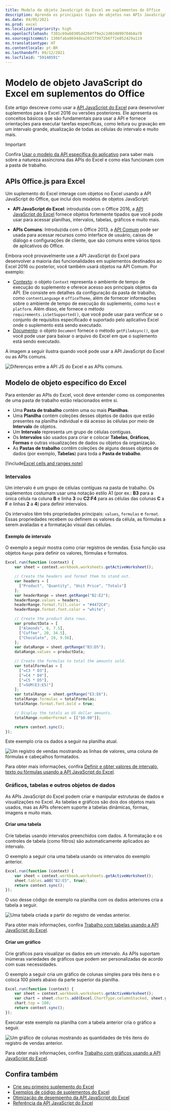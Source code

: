```yaml
---
title: Modelo de objeto JavaScript do Excel em suplementos do Office
description: Aprenda os principais tipos de objetos nas APIs JavaScript do Excel e como usá-los para criar suplementos para o Excel.
ms.date: 04/05/2021
ms.prod: excel
ms.localizationpriority: high
ms.openlocfilehash: f301c69a60305dd204ff9e2c2d034899704b8a78
ms.sourcegitcommit: 1306faba8694dea203373972b6ff2e852429a119
ms.translationtype: HT
ms.contentlocale: pt-BR
ms.lasthandoff: 09/12/2021
ms.locfileid: "59148591"
---
```

# <a name="excel-javascript-object-model-in-office-add-ins"></a>Modelo de objeto JavaScript do Excel em suplementos do Office

Este artigo descreve como usar a [API JavaScript do Excel](../reference/overview/excel-add-ins-reference-overview.md) para desenvolver suplementos para o Excel 2016 ou versões posteriores. Ele apresenta os conceitos básicos que são fundamentais para usar a API e fornece orientações para executar tarefas específicas, como leitura ou gravação em um intervalo grande, atualização de todas as células do intervalo e muito mais.

> [!IMPORTANT]
> Confira [Usar o modelo da API específica do aplicativo](../develop/application-specific-api-model.md) para saber mais sobre a natureza assíncrona das APIs do Excel e como elas funcionam com a pasta de trabalho.  

## <a name="officejs-apis-for-excel"></a>APIs Office.js para Excel

Um suplemento do Excel interage com objetos no Excel usando a API JavaScript do Office, que inclui dois modelos de objetos JavaScript:

* **API JavaScript do Excel**: introduzida com o Office 2016, a [API JavaScript do Excel](../reference/overview/excel-add-ins-reference-overview.md) fornece objetos fortemente tipados que você pode usar para acessar planilhas, intervalos, tabelas, gráficos e muito mais.

* **APIs Comuns**: Introduzida com o Office 2013, a [API Comum](/javascript/api/office) pode ser usada para acessar recursos como interface de usuário, caixas de diálogo e configurações de cliente, que são comuns entre vários tipos de aplicativos do Office.

Embora você provavelmente use a API JavaScript do Excel para desenvolver a maioria das funcionalidades em suplementos destinados ao Excel 2016 ou posterior, você também usará objetos na API Comum. Por exemplo:

* [Contexto](/javascript/api/office/office.context): o objeto `Context` representa o ambiente de tempo de execução do suplemento e oferece acesso aos principais objetos da API. Ele consiste em detalhes da configuração da pasta de trabalho, como `contentLanguage` e `officeTheme`, além de fornecer informações sobre o ambiente de tempo de execução do suplemento, como `host` e `platform`. Além disso, ele fornece o método `requirements.isSetSupported()`, que você pode usar para verificar se o conjunto de requisitos especificado é suportado pelo aplicativo Excel onde o suplemento está sendo executado.
* [Documento](/javascript/api/office/office.document): o objeto `Document` fornece o método `getFileAsync()`, que você pode usar para baixar o arquivo do Excel em que o suplemento está sendo executado.

A imagem a seguir ilustra quando você pode usar a API JavaScript do Excel ou as APIs comuns.

![Diferenças entre a API JS do Excel e as APIs comuns.](../images/excel-js-api-common-api.png)

## <a name="excel-specific-object-model"></a>Modelo de objeto específico do Excel

Para entender as APIs do Excel, você deve entender como os componentes de uma pasta de trabalho estão relacionados entre si.

* Uma **Pasta de trabalho** contém uma ou mais **Planilhas**.
* Uma **Planilha** contém coleções desses objetos de dados que estão presentes na planilha individual e dá acesso às células por meio de **Intervalo** de objetos.
* Um **Intervalo** representa um grupo de células contíguas.
* Os **Intervalos** são usados para criar e colocar **Tabelas**, **Gráficos**, **Formas** e outras visualizações de dados ou objetos da organização.
* As **Pastas de trabalho** contêm coleções de alguns desses objetos de dados (por exemplo, **Tabelas**) para toda a **Pasta de trabalho**.

[!include[Excel cells and ranges note](../includes/note-excel-cells-and-ranges.md)]

### <a name="ranges"></a>Intervalos

Um intervalo é um grupo de células contíguas na pasta de trabalho. Os suplementos costumam usar uma notação estilo A1 (por ex.: **B3** para a única célula na coluna **B** e linha **3** ou **C2:F4** para as células das colunas **C** a **F** e linhas **2** a **4**) para definir intervalos.

Os intervalos têm três propriedades principais: `values`, `formulas` e `format`. Essas propriedades recebem ou definem os valores da célula, as fórmulas a serem avaliadas e a formatação visual das células.

#### <a name="range-sample"></a>Exemplo de intervalo

O exemplo a seguir mostra como criar registros de vendas. Essa função usa objetos `Range` para definir os valores, fórmulas e formatos.

```js
Excel.run(function (context) {
    var sheet = context.workbook.worksheets.getActiveWorksheet();

    // Create the headers and format them to stand out.
    var headers = [
      ["Product", "Quantity", "Unit Price", "Totals"]
    ];
    var headerRange = sheet.getRange("B2:E2");
    headerRange.values = headers;
    headerRange.format.fill.color = "#4472C4";
    headerRange.format.font.color = "white";

    // Create the product data rows.
    var productData = [
      ["Almonds", 6, 7.5],
      ["Coffee", 20, 34.5],
      ["Chocolate", 10, 9.56],
    ];
    var dataRange = sheet.getRange("B3:D5");
    dataRange.values = productData;

    // Create the formulas to total the amounts sold.
    var totalFormulas = [
      ["=C3 * D3"],
      ["=C4 * D4"],
      ["=C5 * D5"],
      ["=SUM(E3:E5)"]
    ];
    var totalRange = sheet.getRange("E3:E6");
    totalRange.formulas = totalFormulas;
    totalRange.format.font.bold = true;

    // Display the totals as US dollar amounts.
    totalRange.numberFormat = [["$0.00"]];

    return context.sync();
});
```

Este exemplo cria os dados a seguir na planilha atual.

![Um registro de vendas mostrando as linhas de valores, uma coluna de fórmulas e cabeçalhos formatados.](../images/excel-overview-range-sample.png)

Para obter mais informações, confira [Definir e obter valores de intervalo, texto ou fórmulas usando a API JavaScript do Excel](excel-add-ins-ranges-set-get-values.md).

### <a name="charts-tables-and-other-data-objects"></a>Gráficos, tabelas e outros objetos de dados

As APIs JavaScript do Excel podem criar e manipular estruturas de dados e visualizações no Excel. As tabelas e gráficos são dois dos objetos mais usados, mas as APIs oferecem suporte a tabelas dinâmicas, formas, imagens e muito mais.

#### <a name="creating-a-table"></a>Criar uma tabela

Crie tabelas usando intervalos preenchidos com dados. A formatação e os controles de tabela (como filtros) são automaticamente aplicados ao intervalo.

O exemplo a seguir cria uma tabela usando os intervalos do exemplo anterior.

```js
Excel.run(function (context) {
    var sheet = context.workbook.worksheets.getActiveWorksheet();
    sheet.tables.add("B2:E5", true);
    return context.sync();
});
```

O uso desse código de exemplo na planilha com os dados anteriores cria a tabela a seguir.

![Uma tabela criada a partir do registro de vendas anterior.](../images/excel-overview-table-sample.png)

Para obter mais informações, confira [Trabalho com tabelas usando a API JavaScript do Excel](excel-add-ins-tables.md).

#### <a name="creating-a-chart"></a>Criar um gráfico

Crie gráficos para visualizar os dados em um intervalo. As APIs suportam inúmeras variedades de gráficos que podem ser personalizadas de acordo com suas necessidades.

O exemplo a seguir cria um gráfico de colunas simples para três itens e o coloca 100 pixels abaixo da parte superior da planilha.

```js
Excel.run(function (context) {
    var sheet = context.workbook.worksheets.getActiveWorksheet();
    var chart = sheet.charts.add(Excel.ChartType.columnStacked, sheet.getRange("B3:C5"));
    chart.top = 100;
    return context.sync();
});
```

Executar este exemplo na planilha com a tabela anterior cria o gráfico a seguir.

![Um gráfico de colunas mostrando as quantidades de três itens do registro de vendas anterior.](../images/excel-overview-chart-sample.png)

Para obter mais informações, confira [Trabalho com gráficos usando a API JavaScript do Excel](excel-add-ins-charts.md).

## <a name="see-also"></a>Confira também

* [Crie seu primeiro suplemento do Excel](../quickstarts/excel-quickstart-jquery.md)
* [Exemplos de código de suplementos do Excel](https://developer.microsoft.com/office/gallery/?filterBy=Samples,Excel)
* [Otimização de desempenho da API JavaScript do Excel](../excel/performance.md)
* [Referência da API JavaScript do Excel](../reference/overview/excel-add-ins-reference-overview.md)
